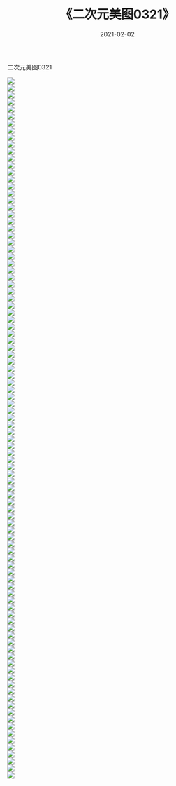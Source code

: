 ﻿---
layout: post
title:  《二次元美图0321》
date:   2021-02-02
img: http://imgx.orgx.ga/二次元/2021/二次元美图0321/000.jpg
categories: [美女, 清纯, 唯美]
---

二次元美图0321

 ![](http://imgx.orgx.ga/二次元/2021/二次元美图0321/001.jpg) <br>![](http://imgx.orgx.ga/二次元/2021/二次元美图0321/002.jpg) <br>![](http://imgx.orgx.ga/二次元/2021/二次元美图0321/003.jpg) <br>![](http://imgx.orgx.ga/二次元/2021/二次元美图0321/004.jpg) <br>![](http://imgx.orgx.ga/二次元/2021/二次元美图0321/005.jpg) <br>![](http://imgx.orgx.ga/二次元/2021/二次元美图0321/006.jpg) <br>![](http://imgx.orgx.ga/二次元/2021/二次元美图0321/007.jpg) <br>![](http://imgx.orgx.ga/二次元/2021/二次元美图0321/008.jpg) <br>![](http://imgx.orgx.ga/二次元/2021/二次元美图0321/009.jpg) <br>![](http://imgx.orgx.ga/二次元/2021/二次元美图0321/010.jpg) <br>![](http://imgx.orgx.ga/二次元/2021/二次元美图0321/011.jpg) <br>![](http://imgx.orgx.ga/二次元/2021/二次元美图0321/012.jpg) <br>![](http://imgx.orgx.ga/二次元/2021/二次元美图0321/013.jpg) <br>![](http://imgx.orgx.ga/二次元/2021/二次元美图0321/014.jpg) <br>![](http://imgx.orgx.ga/二次元/2021/二次元美图0321/015.jpg) <br>![](http://imgx.orgx.ga/二次元/2021/二次元美图0321/016.jpg) <br>![](http://imgx.orgx.ga/二次元/2021/二次元美图0321/017.jpg) <br>![](http://imgx.orgx.ga/二次元/2021/二次元美图0321/018.jpg) <br>![](http://imgx.orgx.ga/二次元/2021/二次元美图0321/019.jpg) <br>![](http://imgx.orgx.ga/二次元/2021/二次元美图0321/020.jpg) <br>![](http://imgx.orgx.ga/二次元/2021/二次元美图0321/021.jpg) <br>![](http://imgx.orgx.ga/二次元/2021/二次元美图0321/022.jpg) <br>![](http://imgx.orgx.ga/二次元/2021/二次元美图0321/023.jpg) <br>![](http://imgx.orgx.ga/二次元/2021/二次元美图0321/024.jpg) <br>![](http://imgx.orgx.ga/二次元/2021/二次元美图0321/025.jpg) <br>![](http://imgx.orgx.ga/二次元/2021/二次元美图0321/026.jpg) <br>![](http://imgx.orgx.ga/二次元/2021/二次元美图0321/027.jpg) <br>![](http://imgx.orgx.ga/二次元/2021/二次元美图0321/028.jpg) <br>![](http://imgx.orgx.ga/二次元/2021/二次元美图0321/029.jpg) <br>![](http://imgx.orgx.ga/二次元/2021/二次元美图0321/030.jpg) <br>![](http://imgx.orgx.ga/二次元/2021/二次元美图0321/031.jpg) <br>![](http://imgx.orgx.ga/二次元/2021/二次元美图0321/032.jpg) <br>![](http://imgx.orgx.ga/二次元/2021/二次元美图0321/033.jpg) <br>![](http://imgx.orgx.ga/二次元/2021/二次元美图0321/034.jpg) <br>![](http://imgx.orgx.ga/二次元/2021/二次元美图0321/035.jpg) <br>![](http://imgx.orgx.ga/二次元/2021/二次元美图0321/036.jpg) <br>![](http://imgx.orgx.ga/二次元/2021/二次元美图0321/037.jpg) <br>![](http://imgx.orgx.ga/二次元/2021/二次元美图0321/038.jpg) <br>![](http://imgx.orgx.ga/二次元/2021/二次元美图0321/039.jpg) <br>![](http://imgx.orgx.ga/二次元/2021/二次元美图0321/040.jpg) <br>![](http://imgx.orgx.ga/二次元/2021/二次元美图0321/041.jpg) <br>![](http://imgx.orgx.ga/二次元/2021/二次元美图0321/042.jpg) <br>![](http://imgx.orgx.ga/二次元/2021/二次元美图0321/043.jpg) <br>![](http://imgx.orgx.ga/二次元/2021/二次元美图0321/044.jpg) <br>![](http://imgx.orgx.ga/二次元/2021/二次元美图0321/045.jpg) <br>![](http://imgx.orgx.ga/二次元/2021/二次元美图0321/046.jpg) <br>![](http://imgx.orgx.ga/二次元/2021/二次元美图0321/047.jpg) <br>![](http://imgx.orgx.ga/二次元/2021/二次元美图0321/048.jpg) <br>![](http://imgx.orgx.ga/二次元/2021/二次元美图0321/049.jpg) <br>![](http://imgx.orgx.ga/二次元/2021/二次元美图0321/050.jpg) <br>![](http://imgx.orgx.ga/二次元/2021/二次元美图0321/051.jpg) <br>![](http://imgx.orgx.ga/二次元/2021/二次元美图0321/052.jpg) <br>![](http://imgx.orgx.ga/二次元/2021/二次元美图0321/053.jpg) <br>![](http://imgx.orgx.ga/二次元/2021/二次元美图0321/054.jpg) <br>![](http://imgx.orgx.ga/二次元/2021/二次元美图0321/055.jpg) <br>![](http://imgx.orgx.ga/二次元/2021/二次元美图0321/056.jpg) <br>![](http://imgx.orgx.ga/二次元/2021/二次元美图0321/057.jpg) <br>![](http://imgx.orgx.ga/二次元/2021/二次元美图0321/058.jpg) <br>![](http://imgx.orgx.ga/二次元/2021/二次元美图0321/059.jpg) <br>![](http://imgx.orgx.ga/二次元/2021/二次元美图0321/060.jpg) <br>![](http://imgx.orgx.ga/二次元/2021/二次元美图0321/061.jpg) <br>![](http://imgx.orgx.ga/二次元/2021/二次元美图0321/062.jpg) <br>![](http://imgx.orgx.ga/二次元/2021/二次元美图0321/063.jpg) <br>![](http://imgx.orgx.ga/二次元/2021/二次元美图0321/064.jpg) <br>![](http://imgx.orgx.ga/二次元/2021/二次元美图0321/065.jpg) <br>![](http://imgx.orgx.ga/二次元/2021/二次元美图0321/066.jpg) <br>![](http://imgx.orgx.ga/二次元/2021/二次元美图0321/067.jpg) <br>![](http://imgx.orgx.ga/二次元/2021/二次元美图0321/068.jpg) <br>![](http://imgx.orgx.ga/二次元/2021/二次元美图0321/069.jpg) <br>![](http://imgx.orgx.ga/二次元/2021/二次元美图0321/070.jpg) <br>![](http://imgx.orgx.ga/二次元/2021/二次元美图0321/071.jpg) <br>![](http://imgx.orgx.ga/二次元/2021/二次元美图0321/072.jpg) <br>![](http://imgx.orgx.ga/二次元/2021/二次元美图0321/073.jpg) <br>![](http://imgx.orgx.ga/二次元/2021/二次元美图0321/074.jpg) <br>![](http://imgx.orgx.ga/二次元/2021/二次元美图0321/075.jpg) <br>![](http://imgx.orgx.ga/二次元/2021/二次元美图0321/076.jpg) <br>![](http://imgx.orgx.ga/二次元/2021/二次元美图0321/077.jpg) <br>![](http://imgx.orgx.ga/二次元/2021/二次元美图0321/078.jpg) <br>![](http://imgx.orgx.ga/二次元/2021/二次元美图0321/079.jpg) <br>![](http://imgx.orgx.ga/二次元/2021/二次元美图0321/080.jpg) <br>![](http://imgx.orgx.ga/二次元/2021/二次元美图0321/081.jpg) <br>![](http://imgx.orgx.ga/二次元/2021/二次元美图0321/082.jpg) <br>![](http://imgx.orgx.ga/二次元/2021/二次元美图0321/083.jpg) <br>![](http://imgx.orgx.ga/二次元/2021/二次元美图0321/084.jpg) <br>![](http://imgx.orgx.ga/二次元/2021/二次元美图0321/085.jpg) <br>![](http://imgx.orgx.ga/二次元/2021/二次元美图0321/086.jpg) <br>![](http://imgx.orgx.ga/二次元/2021/二次元美图0321/087.jpg) <br>![](http://imgx.orgx.ga/二次元/2021/二次元美图0321/088.jpg) <br>![](http://imgx.orgx.ga/二次元/2021/二次元美图0321/089.jpg) <br>![](http://imgx.orgx.ga/二次元/2021/二次元美图0321/090.jpg) <br>![](http://imgx.orgx.ga/二次元/2021/二次元美图0321/091.jpg) <br>![](http://imgx.orgx.ga/二次元/2021/二次元美图0321/092.jpg) <br>![](http://imgx.orgx.ga/二次元/2021/二次元美图0321/093.jpg) <br>![](http://imgx.orgx.ga/二次元/2021/二次元美图0321/094.jpg) <br>![](http://imgx.orgx.ga/二次元/2021/二次元美图0321/095.jpg) <br>![](http://imgx.orgx.ga/二次元/2021/二次元美图0321/096.jpg) <br>![](http://imgx.orgx.ga/二次元/2021/二次元美图0321/097.jpg) <br>![](http://imgx.orgx.ga/二次元/2021/二次元美图0321/098.jpg) <br>![](http://imgx.orgx.ga/二次元/2021/二次元美图0321/099.jpg) <br>![](http://imgx.orgx.ga/二次元/2021/二次元美图0321/100.jpg) <br>